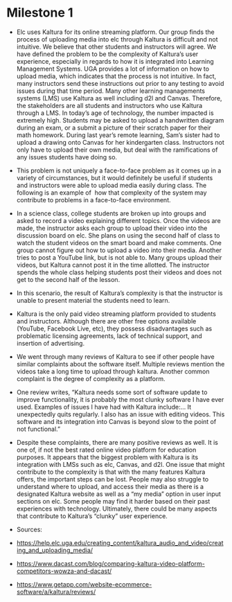 # Milestone 1
- Elc uses Kaltura for its online streaming platform. Our group finds the process of uploading media into elc through Kaltura is difficult and not intuitive. We believe that other students and instructors will agree. We have defined the problem to be the complexity of Kaltura’s user experience, especially in regards to how it is integrated into Learning Management Systems.
UGA provides a lot of information on how to upload media, which indicates that the process is not intuitive. In fact, many instructors send these instructions out prior to any testing to avoid issues during that time period. Many other learning managements systems (LMS) use Kaltura as well including d2l and Canvas. Therefore, the stakeholders are all students and instructors who use Kaltura through a LMS. In today’s age of technology, the number impacted is extremely high. Students may be asked to upload a handwritten diagram during an exam, or a submit a picture of their scratch paper for their math homework. During last year’s remote learning, Sam’s sister had to upload a drawing onto Canvas for her kindergarten class. Instructors not only have to upload their own media, but deal with the ramifications of any issues students have doing so.

- This problem is not uniquely a face-to-face problem as it comes up in a variety of circumstances, but it would definitely be useful if students and instructors were able to upload media easily during class. The following is an example of  how that complexity of the system may contribute to problems in a face-to-face environment.

- In a science class, college students are broken up into groups and asked to record a video explaining different topics. Once the videos are made, the instructor asks each group to upload their video into the discussion board on elc. She plans on using the second half of class to watch the student videos on the smart board and make comments. One group cannot figure out how to upload a video into their media. Another tries to post a YouTube link, but is not able to. Many groups upload their videos, but Kaltura cannot post it in the time allotted. The instructor spends the whole class helping students post their videos and does not get to the second half of the lesson.

- In this scenario, the result of Kaltura’s complexity is that the instructor is unable to present material the students need to learn. 

- Kaltura is the only paid video streaming platform provided to students and instructors. Although there are other free options available (YouTube, Facebook Live, etc), they possess disadvantages such as problematic licensing agreements, lack of technical support, and insertion of advertising.

- We went through many reviews of Kaltura to see if other people have similar complaints about the software itself. Multiple reviews mention the videos take a long time to upload through kaltura. Another common complaint is the degree of complexity as a platform.

- One review writes, “Kaltura needs some sort of software update to improve functionality, it is probably the most clunky software I have ever used. Examples of issues I have had with Kaltura include:… It unexpectedly quits regularly. I also has an issue with editing videos. This software and its integration into Canvas is beyond slow to the point of not functional.”

- Despite these complaints, there are many positive reviews as well. It is one of, if not the best rated online video platform for education purposes. It appears that the biggest problem with Kaltura is its integration with LMSs such as elc, Canvas, and d2l. One issue that might contribute to the complexity is that with the many features Kaltura offers, the important steps can be lost. People may also struggle to understand where to upload, and access their media as there is a designated Kaltura website as well as a “my media” option in user input sections on elc. Some people may find it harder based on their past experiences with technology. Ultimately, there could be many aspects that contribute to Kaltura’s “clunky” user experience. 

- Sources: 

- https://help.elc.uga.edu/creating_content/kaltura_audio_and_video/creating_and_uploading_media/

- https://www.dacast.com/blog/comparing-kaltura-video-platform-competitors-wowza-and-dacast/

- https://www.getapp.com/website-ecommerce-software/a/kaltura/reviews/
